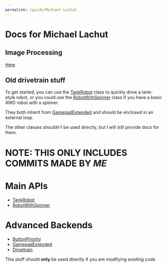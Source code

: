 ```yaml
---
permalink: /guide/Michael-Lachut
---
```


# Docs for Michael Lachut

## Image Processing
[Here](./Michael-Lachut/image-pain)

## Old drivetrain stuff

To get started, you can use the [TankRobot](./Michael-Lachut/TankRobot) class to quickly drive a tank-style robot,
or you could use the [RobotWithSpinner](./Michael-Lachut/RobotWithSpinner) class if you have a basic 4WD robot with a spinner.

They both inherit from [GamepadExtended](./Michael-Lachut/backend/GamepadExtended) and should be enclosed in an external loop.

The other classes shouldn't be used directly, but I will still provide docs for them.


# NOTE: THIS ONLY INCLUDES COMMITS MADE BY _ME_

# Main APIs

  * [TankRobot](./Michael-Lachut/TankRobot)
  * [RobotWithSpinner](./Michael-Lachut/RobotWithSpinner)

# Advanced Backends
  
  * [ButtonPriority](./Michael-Lachut/backend/ButtonPriority)
  * [GamepadExtended](./Michael-Lachut/backend/GamepadExtended)
  * [Drivetrain](./Michael-Lachut/backend/Drivetrain)

This stuff should **only** be used directly if you are modifying existing code